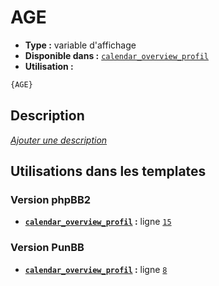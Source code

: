 # AGE
* __Type :__ variable d'affichage
* __Disponible dans :__ [`calendar_overview_profil`](../tpl/var/calendar_overview_profil.md#readme)
* __Utilisation :__

```html
{AGE}
```

## Description
[*Ajouter une description*](https://fa-tvars.appspot.com/var/AGE)

## Utilisations dans les templates

### Version phpBB2
* __[`calendar_overview_profil`](../tpl/var/calendar_overview_profil.md#readme) :__ ligne [`15`](../tpl/src/subsilver/calendar_overview_profil.tpl#L15)

### Version PunBB
* __[`calendar_overview_profil`](../tpl/var/calendar_overview_profil.md#readme) :__ ligne [`8`](../tpl/src/punbb/calendar_overview_profil.tpl#L8)